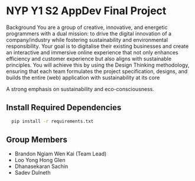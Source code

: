 # NYP Y1 S2 AppDev Final Project 

Background
You are a group of creative, innovative, and energetic programmers with a dual mission: to
drive the digital innovation of a company/industry while fostering sustainability and
environmental responsibility. Your goal is to digitalise their existing businesses and create an
interactive and immersive online experience that not only enhances efficiency and customer
experience but also aligns with sustainable principles. You will achieve this by using the Design
Thinking methodology, ensuring that each team formulates the project specification, designs,
and builds the entire (web) application with sustainability at its core

A strong emphasis on sustainability and eco-consciousness.

## Install Required Dependencies

```bash
  pip install -r requirements.txt
```

## Group Members

- Brandon Ngiam Wen Kai (Team Lead)
- Loo Yong Hong Glen
- Dhanasekaran Sachin
- Sadev Dulneth
